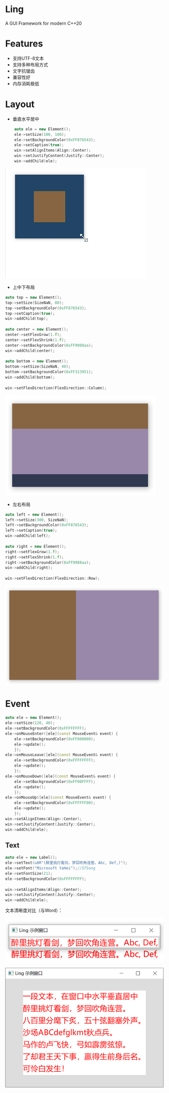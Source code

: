 # Ling
A GUI Framework for modern C++20

# Features

- 支持UTF-8文本
- 支持多种布局方式
- 文字抗锯齿
- 兼容性好
- 内存消耗极低

# Layout

- 垂直水平居中

```c++
    auto ele = new Element();
    ele->setSize(100, 100);
    ele->setBackgroundColor(0xFF876543);
    ele->setCaption(true);
    win->setAlignItems(Align::Center);
    win->setJustifyContent(Justify::Center);
    win->addChild(ele);
```
![](Doc/HVCenter.gif "垂直水平居中")

- 上中下布局
```c++
auto top = new Element();
top->setSize(SizeNaN, 80);
top->setBackgroundColor(0xFF876543);
top->setCaption(true);
win->addChild(top);

auto center = new Element();
center->setFlexGrow(1.f);
center->setFlexShrink(1.f);
center->setBackgroundColor(0xFF9988aa);
win->addChild(center);

auto bottom = new Element();
bottom->setSize(SizeNaN, 40);
bottom->setBackgroundColor(0xFF313951);
win->addChild(bottom);

win->setFlexDirection(FlexDirection::Column);
```
![](Doc/TopCenterBottom.png "上中下布局")

- 左右布局
```c++
auto left = new Element();
left->setSize(300, SizeNaN);
left->setBackgroundColor(0xFF876543);
left->setCaption(true);
win->addChild(left);

auto right = new Element();
right->setFlexGrow(1.f);
right->setFlexShrink(1.f);
right->setBackgroundColor(0xFF9988aa);
win->addChild(right);

win->setFlexDirection(FlexDirection::Row);
```
![](Doc/LeftRight.png "左右布局")

# Event

```c++
auto ele = new Element();
ele->setSize(120, 40);
ele->setBackgroundColor(0xFFFFFFFF);
ele->onMouseEnter([ele](const MouseEvent& event) {
    ele->setBackgroundColor(0xFF000000);
    ele->update();
    });
ele->onMouseLeave([ele](const MouseEvent& event) {
    ele->setBackgroundColor(0xFFFFFFFF);
    ele->update();
    });
ele->onMouseDown([ele](const MouseEvent& event) {
    ele->setBackgroundColor(0xFF00FFFF);
    ele->update();
    });
ele->onMouseUp([ele](const MouseEvent& event) {
    ele->setBackgroundColor(0xFFFFFF00);
    ele->update();
    });
win->setAlignItems(Align::Center);
win->setJustifyContent(Justify::Center);
win->addChild(ele);
```

## Text

```c++
auto ele = new Label();
ele->setText(u8R"(醉里挑灯看剑，梦回吹角连营。Abc, Def,)");
ele->setFont("Microsoft YaHei");//STSong
ele->setFontSize(21);
ele->setBackgroundColor(0xFFFFFFFF);

win->setAlignItems(Align::Center);
win->setJustifyContent(Justify::Center);
win->addChild(ele);
```

文本清晰度对比（与Word）：

![](Doc/TextClear.png "文本清晰度对比")

![](Doc/CenterText.png "一段文本，在窗口中水平垂直居中")
